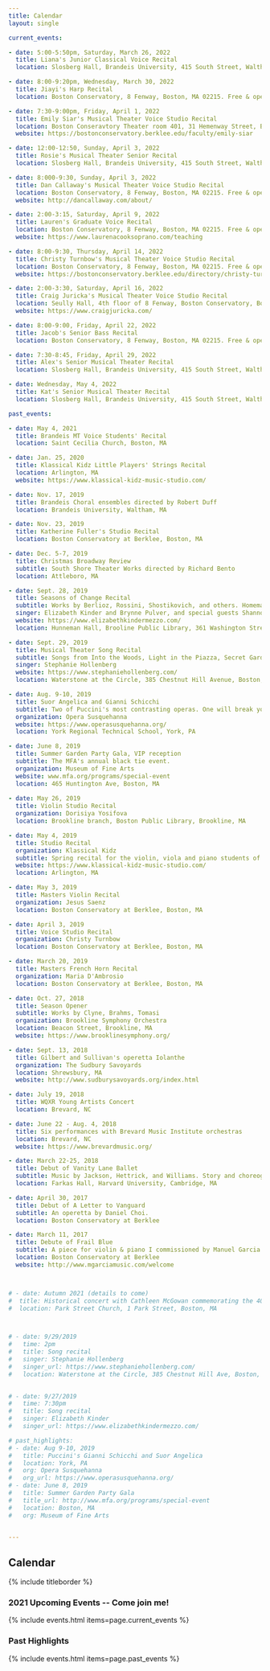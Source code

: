 ```yaml
---
title: Calendar
layout: single

current_events:

- date: 5:00-5:50pm, Saturday, March 26, 2022
  title: Liana's Junior Classical Voice Recital
  location: Slosberg Hall, Brandeis University, 415 South Street, Waltham, MA 02453. Free & open to the public.

- date: 8:00-9:20pm, Wednesday, March 30, 2022
  title: Jiayi's Harp Recital
  location: Boston Conservatory, 8 Fenway, Boston, MA 02215. Free & open to the public.

- date: 7:30-9:00pm, Friday, April 1, 2022
  title: Emily Siar's Musical Theater Voice Studio Recital
  location: Boston Conseravtory Theater room 401, 31 Hemenway Street, Boston, MA 02115. Free & open to the public. 
  website: https://bostonconservatory.berklee.edu/faculty/emily-siar

- date: 12:00-12:50, Sunday, April 3, 2022
  title: Rosie's Musical Theater Senior Recital
  location: Slosberg Hall, Brandeis University, 415 South Street, Waltham, MA 02453. Free & open to the public.

- date: 8:000-9:30, Sunday, April 3, 2022
  title: Dan Callaway's Musical Theater Voice Studio Recital
  location: Boston Conservatory, 8 Fenway, Boston, MA 02215. Free & open to the public.
  website: http://dancallaway.com/about/

- date: 2:00-3:15, Saturday, April 9, 2022
  title: Lauren's Graduate Voice Recital
  location: Boston Conservatory, 8 Fenway, Boston, MA 02215. Free & open to the public.
  website: https://www.laurenacooksoprano.com/teaching

- date: 8:00-9:30, Thursday, April 14, 2022
  title: Christy Turnbow's Musical Theater Voice Studio Recital
  location: Boston Conservatory, 8 Fenway, Boston, MA 02215. Free & open to the public.
  website: https://bostonconservatory.berklee.edu/directory/christy-turnbow

- date: 2:00-3:30, Saturday, April 16, 2022
  title: Craig Juricka's Musical Theater Voice Studio Recital
  location: Seully Hall, 4th floor of 8 Fenway, Boston Conservatory, Boston, MA 02115. Free & open to the public.
  website: https://www.craigjuricka.com/

- date: 8:00-9:00, Friday, April 22, 2022
  title: Jacob's Senior Bass Recital
  location: Boston Conservatory, 8 Fenway, Boston, MA 02215. Free & open to the public.

- date: 7:30-8:45, Friday, April 29, 2022
  title: Alex's Senior Musical Theater Recital
  location: Slosberg Hall, Brandeis University, 415 South Street, Waltham, MA 02453. Free & open to the public.

- date: Wednesday, May 4, 2022
  title: Kat's Senior Musical Theater Recital
  location: Slosberg Hall, Brandeis University, 415 South Street, Waltham, MA 02453. Free & open to the public.

past_events:

- date: May 4, 2021
  title: Brandeis MT Voice Students' Recital
  location: Saint Cecilia Church, Boston, MA

- date: Jan. 25, 2020
  title: Klassical Kidz Little Players' Strings Recital
  location: Arlington, MA
  website: https://www.klassical-kidz-music-studio.com/

- date: Nov. 17, 2019
  title: Brandeis Choral ensembles directed by Robert Duff
  location: Brandeis University, Waltham, MA

- date: Nov. 23, 2019
  title: Katherine Fuller's Studio Recital
  location: Boston Conservatory at Berklee, Boston, MA

- date: Dec. 5-7, 2019
  title: Christmas Broadway Review
  subtitle: South Shore Theater Works directed by Richard Bento
  location: Attleboro, MA

- date: Sept. 28, 2019
  title: Seasons of Change Recital
  subtitle: Works by Berlioz, Rossini, Shostikovich, and others. Homemade, autumnal refreshments to follow.
  singer: Elizabeth Kinder and Brynne Pulver, and special guests Shannon Grace and David Dziardziel
  website: https://www.elizabethkindermezzo.com/
  location: Hunneman Hall, Brooline Public Library, 361 Washington Street, Brookline, MA

- date: Sept. 29, 2019
  title: Musical Theater Song Recital
  subtitle: Songs from Into the Woods, Light in the Piazza, Secret Garden, Show Boat and more.
  singer: Stephanie Hollenberg
  website: https://www.stephaniehollenberg.com/
  location: Waterstone at the Circle, 385 Chestnut Hill Avenue, Boston, MA

- date: Aug. 9-10, 2019
  title: Suor Angelica and Gianni Schicchi
  subtitle: Two of Puccini's most contrasting operas. One will break your heart and the other will make you laugh until your sides hurt. Each 50 minutes long, with a 15 minute intermission between. Refreshments available for purchase.
  organization: Opera Susquehanna
  website: https://www.operasusquehanna.org/
  location: York Regional Technical School, York, PA

- date: June 8, 2019
  title: Summer Garden Party Gala, VIP reception
  subtitle: The MFA's annual black tie event.
  organization: Museum of Fine Arts
  website: www.mfa.org/programs/special-event
  location: 465 Huntington Ave, Boston, MA
   
- date: May 26, 2019
  title: Violin Studio Recital
  organization: Dorisiya Yosifova
  location: Brookline branch, Boston Public Library, Brookline, MA

- date: May 4, 2019
  title: Studio Recital
  organization: Klassical Kidz
  subtitle: Spring recital for the violin, viola and piano students of Lydia and Adrienne Bassett, owners of Klassical Kidz Music Studio.
  website: https://www.klassical-kidz-music-studio.com/
  location: Arlington, MA

- date: May 3, 2019
  title: Masters Violin Recital
  organization: Jesus Saenz
  location: Boston Conservatory at Berklee, Boston, MA

- date: April 3, 2019
  title: Voice Studio Recital
  organization: Christy Turnbow
  location: Boston Conservatory at Berklee, Boston, MA

- date: March 20, 2019
  title: Masters French Horn Recital
  organization: Maria D'Ambrosio
  location: Boston Conservatory at Berklee, Boston, MA 

- date: Oct. 27, 2018
  title: Season Opener
  subtitle: Works by Clyne, Brahms, Tomasi
  organization: Brookline Symphony Orchestra
  location: Beacon Street, Brookline, MA
  website: https://www.brooklinesymphony.org/

- date: Sept. 13, 2018
  title: Gilbert and Sullivan's operetta Iolanthe
  organization: The Sudbury Savoyards
  location: Shrewsbury, MA
  website: http://www.sudburysavoyards.org/index.html

- date: July 19, 2018
  title: WQXR Young Artists Concert
  location: Brevard, NC

- date: June 22 - Aug. 4, 2018
  title: Six performances with Brevard Music Institute orchestras
  location: Brevard, NC
  website: https://www.brevardmusic.org/

- date: March 22-25, 2018
  title: Debut of Vanity Lane Ballet
  subtitle: Music by Jackson, Hettrick, and Williams. Story and choreography by LaToya Princess Jackson.
  location: Farkas Hall, Harvard University, Cambridge, MA

- date: April 30, 2017
  title: Debut of A Letter to Vanguard
  subtitle: An operetta by Daniel Choi.
  location: Boston Conservatory at Berklee

- date: March 11, 2017
  title: Debute of Frail Blue
  subtitle: A piece for violin & piano I commissioned by Manuel Garcia Albornoz.
  location: Boston Conservatory at Berklee
  website: http://www.mgarciamusic.com/welcome



# - date: Autumn 2021 (details to come)
#  title: Historical concert with Cathleen McGowan commemorating the 401st anniversary of the Mayflower's landing in Plymouth
#  location: Park Street Church, 1 Park Street, Boston, MA



# - date: 9/29/2019
#   time: 2pm
#   title: Song recital
#   singer: Stephanie Hollenberg
#   singer_url: https://www.stephaniehollenberg.com/
#   location: Waterstone at the Circle, 385 Chestnut Hill Ave, Boston, MA 02135
  

# - date: 9/27/2019
#   time: 7:30pm
#   title: Song recital
#   singer: Elizabeth Kinder
#   singer_url: https://www.elizabethkindermezzo.com/

# past_highlights:
# - date: Aug 9-10, 2019
#   title: Puccini's Gianni Schicchi and Suor Angelica
#   location: York, PA
#   org: Opera Susquehanna
#   org_url: https://www.operasusquehanna.org/
# - date: June 8, 2019
#   title: Summer Garden Party Gala
#   title_url: http://www.mfa.org/programs/special-event
#   location: Boston, MA
#   org: Museum of Fine Arts
  

---
```


## Calendar

<!--
    nobody can see this 
-->

{% include titleborder %}

### 2021 Upcoming Events -- Come join me!

{% include events.html items=page.current_events %}

### Past Highlights

{% include events.html items=page.past_events %}
